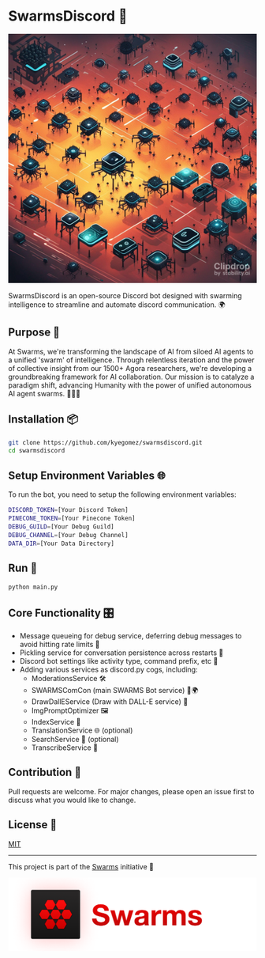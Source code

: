 # SwarmsDiscord 🤖
![Swarms Discord](swarms3.jpeg)


SwarmsDiscord is an open-source Discord bot designed with swarming intelligence to streamline and automate discord communication. 🌍 

## Purpose 🎯
At Swarms, we're transforming the landscape of AI from siloed AI agents to a unified 'swarm' of intelligence. Through relentless iteration and the power of collective insight from our 1500+ Agora researchers, we're developing a groundbreaking framework for AI collaboration. Our mission is to catalyze a paradigm shift, advancing Humanity with the power of unified autonomous AI agent swarms. 🚀🧠🔬

## Installation 📦
```bash
git clone https://github.com/kyegomez/swarmsdiscord.git
cd swarmsdiscord
```

## Setup Environment Variables 🌐
To run the bot, you need to setup the following environment variables:

```bash
DISCORD_TOKEN=[Your Discord Token]
PINECONE_TOKEN=[Your Pinecone Token]
DEBUG_GUILD=[Your Debug Guild]
DEBUG_CHANNEL=[Your Debug Channel]
DATA_DIR=[Your Data Directory]
```

## Run 🚀
```bash
python main.py
```

## Core Functionality 🎛️
- Message queueing for debug service, deferring debug messages to avoid hitting rate limits 📩
- Pickling service for conversation persistence across restarts 🥒
- Discord bot settings like activity type, command prefix, etc 🤖
- Adding various services as discord.py cogs, including:
    - ModerationsService 🛠️
    - SWARMSComCon (main SWARMS Bot service) 🤖🌍
    - DrawDallEService (Draw with DALL-E service) 🎨
    - ImgPromptOptimizer 🖼️
    - IndexService 📑
    - TranslationService 🌐 (optional)
    - SearchService 🔎 (optional)
    - TranscribeService 📝

## Contribution 👥
Pull requests are welcome. For major changes, please open an issue first to discuss what you would like to change.

## License 📄
[MIT](https://choosealicense.com/licenses/mit/)

---
This project is part of the [Swarms](https://swarms.world/) initiative 🚀

![Swarms Logo](swarms_logo.png)
